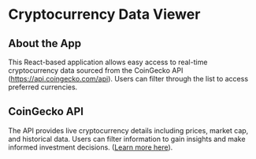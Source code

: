 # Cryptocurrency Data Viewer

## About the App

This React-based application allows easy access to real-time cryptocurrency data sourced from the CoinGecko API (https://api.coingecko.com/api). Users can filter through the list to access preferred currencies.

## CoinGecko API

The API provides live cryptocurrency details including prices, market cap, and historical data. Users can filter information to gain insights and make informed investment decisions.
([Learn more here](https://api.coingecko.com/api)).

